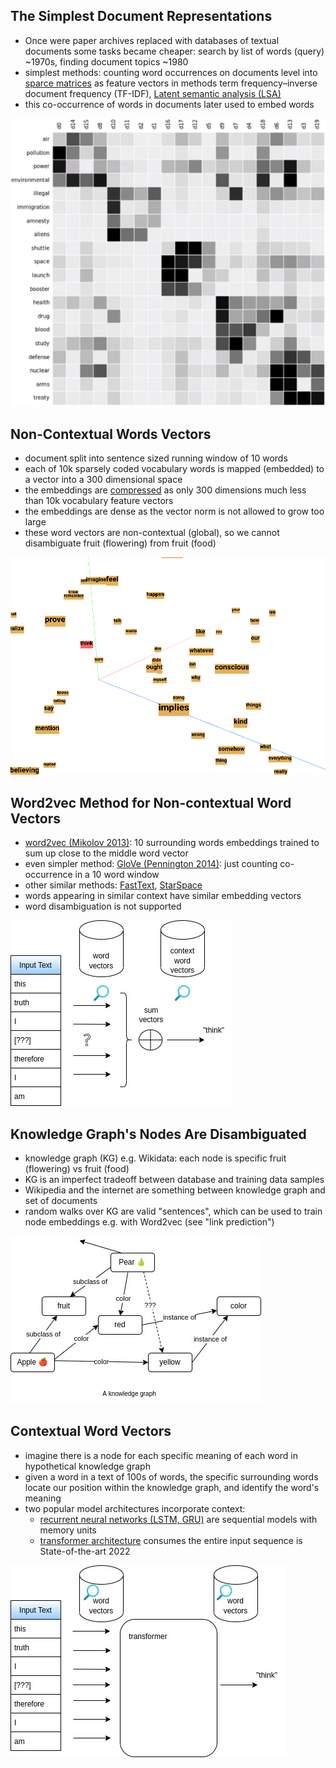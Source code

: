 ## The Simplest Document Representations
- Once were paper archives replaced with databases of textual documents some tasks became cheaper: search by list of words (query) ~1970s, finding document topics ~1980
- simplest methods: counting word occurrences on documents level into [sparce matrices](/ml/sparse-matrix-why-and-when) as feature vectors in methods term frequency–inverse document frequency (TF-IDF), [Latent semantic analysis (LSA)](https://www.cs.bham.ac.uk/~pxt/IDA/lsa_ind.pdf)
- this co-occurrence of words in documents later used to embed words

![Latent semantic analysis (LSA) - CC BY-SA 4.0 Christoph Carl Kling](/images/latent-semantic-analysis-wiki.png)


## Non-Contextual Words Vectors
- document split into sentence sized running window of 10 words
- each of 10k sparsely coded vocabulary words is mapped (embedded) to a vector into a 300 dimensional space
- the embeddings are [compressed](/ml/neural-data-compression) as only 300 dimensions much less than 10k vocabulary feature vectors
- the embeddings are dense as the vector norm is not allowed to grow too large
- these word vectors are non-contextual (global), so we cannot disambiguate fruit (flowering) from fruit (food)

![word2vec](/images/word2vec-10k-tensorflow-projector.png)


## Word2vec Method for Non-contextual Word Vectors
- [word2vec (Mikolov 2013)](https://arxiv.org/pdf/1301.3781.pdf): 10 surrounding words embeddings trained to sum up close to the middle word vector
- even simpler method: [GloVe (Pennington 2014)](https://nlp.stanford.edu/pubs/glove.pdf): just counting co-occurrence in a 10 word window 
- other similar methods: [FastText](/ml/FastText-Vector-Norms-And-OOV-Words), [StarSpace](/ml/starspace-embedding) 
- words appearing in similar context have similar embedding vectors 
- word disambiguation is not supported

![word2vec operation](/images/word2vec.jpg)


## Knowledge Graph's Nodes Are Disambiguated
- knowledge graph (KG) e.g. Wikidata: each node is specific fruit (flowering) vs fruit (food)
- KG is an imperfect tradeoff between database and training data samples
- Wikipedia and the internet are something between knowledge graph and set of documents
- random walks over KG are valid "sentences", which can be used to train node embeddings e.g. with Word2vec (see "link prediction")

![knowledge graph visualization from wikipedia](/images/knowledge-graph.jpg)


## Contextual Word Vectors
- imagine there is a node for each specific meaning of each word in hypothetical knowledge graph
- given a word in a text of 100s of words, the specific surrounding words locate our position within the knowledge graph, and identify the word's meaning
- two popular model architectures incorporate context:
  - [recurrent neural networks (LSTM, GRU)](/ml/SRU++-Speeds-Up-Transformer-with-Simple-Recurrent-Unit-RNN) are sequential models with memory units
  - [transformer architecture](/ml/transformers-self-attention-mechanism-simplified) consumes the entire input sequence is State-of-the-art 2022

![transformer from word2vec](/images/transformer-from-word2vec.jpg)

